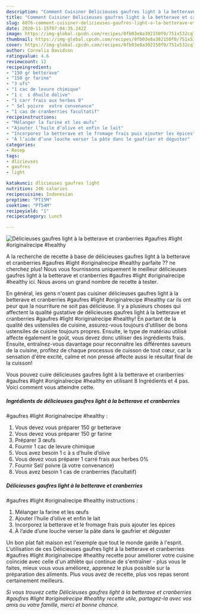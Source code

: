 ```yaml
---
description: "Comment Cuisiner Délicieuses gaufres light à la betterave et cranberries #gaufres #light #originalrecipe #healthy"
title: "Comment Cuisiner Délicieuses gaufres light à la betterave et cranberries #gaufres #light #originalrecipe #healthy"
slug: 6076-comment-cuisiner-delicieuses-gaufres-light-a-la-betterave-et-cranberries-gaufres-light-originalrecipe-healthy
date: 2020-11-15T07:04:35.242Z
image: https://img-global.cpcdn.com/recipes/0fb03e8a302150f0/751x532cq70/delicieuses-gaufres-light-a-la-betterave-et-cranberries-gaufres-light-originalrecipe-healthy-photo-principale-de-la-recette.jpg
thumbnail: https://img-global.cpcdn.com/recipes/0fb03e8a302150f0/751x532cq70/delicieuses-gaufres-light-a-la-betterave-et-cranberries-gaufres-light-originalrecipe-healthy-photo-principale-de-la-recette.jpg
cover: https://img-global.cpcdn.com/recipes/0fb03e8a302150f0/751x532cq70/delicieuses-gaufres-light-a-la-betterave-et-cranberries-gaufres-light-originalrecipe-healthy-photo-principale-de-la-recette.jpg
author: Cornelia Davidson
ratingvalue: 4.6
reviewcount: 12
recipeingredient:
- "150 gr betterave"
- "150 gr farine"
- "3 ufs"
- "1 cac de levure chimique"
- "1 c  s dhuile dolive"
- "1 carr frais aux herbes 0"
- " Sel poivre  votre convenance"
- "1 cas de cranberries facultatif"
recipeinstructions:
- "Mélanger la farine et les œufs"
- "Ajouter l’huile d’olive et enfin le lait"
- "Incorporez la betterave et le fromage frais puis ajouter les épices"
- "À l’aide d’une louche verser la pâte dans le gaufrier et déguster"
categories:
- Resep
tags:
- dlicieuses
- gaufres
- light

katakunci: dlicieuses gaufres light 
nutrition: 246 calories
recipecuisine: Indonesian
preptime: "PT15M"
cooktime: "PT54M"
recipeyield: "1"
recipecategory: Lunch

---
```



![Délicieuses gaufres light à la betterave et cranberries
#gaufres #light #originalrecipe #healthy](https://img-global.cpcdn.com/recipes/0fb03e8a302150f0/751x532cq70/delicieuses-gaufres-light-a-la-betterave-et-cranberries-gaufres-light-originalrecipe-healthy-photo-principale-de-la-recette.jpg)

A la recherche de recette à base de délicieuses gaufres light à la betterave et cranberries
#gaufres #light #originalrecipe #healthy parfaite ?? ne cherchez plus! Nous vous fournissons uniquement le meilleur délicieuses gaufres light à la betterave et cranberries
#gaufres #light #originalrecipe #healthy ici. Nous avons un grand nombre de recette à tester.

En général, les gens n'osent pas cuisiner délicieuses gaufres light à la betterave et cranberries
#gaufres #light #originalrecipe #healthy car ils ont peur que la nourriture ne soit pas délicieuse. Il y a plusieurs choses qui affectent la qualité gustative de délicieuses gaufres light à la betterave et cranberries
#gaufres #light #originalrecipe #healthy! En partant de la qualité des ustensiles de cuisine, assurez-vous toujours d'utiliser de bons ustensiles de cuisine toujours propres. Ensuite, le type de matériau utilisé affecte également le goût, vous devez donc utiliser des ingrédients frais. Ensuite, entraînez-vous davantage pour reconnaître les différentes saveurs de la cuisine, profitez de chaque processus de cuisson de tout cœur, car la sensation d'être excité, calme et non pressé affecte aussi le résultat final de la cuisson!

<!--inarticleads1-->

Vous pouvez cuire délicieuses gaufres light à la betterave et cranberries
#gaufres #light #originalrecipe #healthy en utilisant 8 Ingrédients et 4 pas. Voici comment vous atteindre cette.

##### Ingrédients de délicieuses gaufres light à la betterave et cranberries
#gaufres #light #originalrecipe #healthy :

1. Vous devez vous préparer 150 gr betterave
1. Vous devez vous préparer 150 gr farine
1. Préparer 3 œufs
1. Fournir 1 cac de levure chimique
1. Vous avez besoin 1 c à s d’huile d’olive
1. Vous devez vous préparer 1 carré frais aux herbes 0%
1. Fournir  Sel/ poivre (à votre convenance)
1. Vous avez besoin 1 cas de cranberries (facultatif)




<!--inarticleads2-->

##### Délicieuses gaufres light à la betterave et cranberries
#gaufres #light #originalrecipe #healthy instructions :

1. Mélanger la farine et les œufs
1. Ajouter l’huile d’olive et enfin le lait
1. Incorporez la betterave et le fromage frais puis ajouter les épices
1. À l’aide d’une louche verser la pâte dans le gaufrier et déguster




<!--inarticleads1-->

<p>
Un bon plat fait maison est l'exemple que tout le monde garde à l'esprit. L'utilisation de ces Délicieuses gaufres light à la betterave et cranberries
#gaufres #light #originalrecipe #healthy recette pour améliorer votre cuisine coïncide avec celle d'un athlète qui continue de s'entraîner - plus vous le faites, mieux vous vous améliorez, apprenez le plus possible sur la préparation des aliments. Plus vous avez de recette, plus vos repas seront certainement meilleurs.
</p>

<p>
<i>Si vous trouvez cette Délicieuses gaufres light à la betterave et cranberries
#gaufres #light #originalrecipe #healthy recette utile, partagez-la avec vos amis ou votre famille, merci et bonne chance.</i>
</p>
